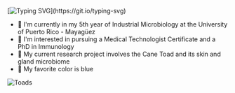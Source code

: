 [![Typing SVG](https://readme-typing-svg.demolab.com?font=&pause=1000&color=0000FF&center=true&vCenter=true&multiline=true&width=435&height=100&lines=Hi+there!;My+name+is+Alanis+Mulero;Welcome+to+my+profile!)](https://git.io/typing-svg)
- 🧫 I'm currently in my 5th year of Industrial Microbiology at the University of Puerto Rico - Mayagüez
- 🔬 I'm interested in pursuing a Medical Technologist Certificate and a PhD in Immunology
- 🐸 My current research project involves the Cane Toad and its skin and gland microbiome
- 🦋 My favorite color is blue
  

![Toads](https://github.com/user-attachments/assets/c4fc2124-bc50-422a-a139-2561f69d24fb)



<!--
**alanismulero/alanismulero** is a ✨ _special_ ✨ repository because its `README.md` (this file) appears on your GitHub profile.
